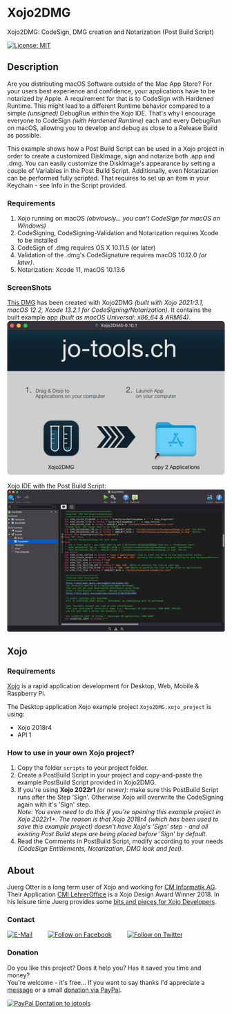 # Xojo2DMG
Xojo2DMG: CodeSign, DMG creation and Notarization (Post Build Script)

[![License: MIT](https://img.shields.io/badge/License-MIT-green.svg)](LICENSE)

## Description
Are you distributing macOS Software outside of the Mac App Store? For your users best experience and confidence, your applications have to be notarized by Apple.
A requirement for that is to CodeSign with Hardened Runtime. This might lead to a different Runtime behavior compared to a simple *(unsigned)* DebugRun within the Xojo IDE.
That's why I encourage everyone to CodeSign *(with Hardened Runtime)* each and every DebugRun on macOS, allowing you to develop and debug as close to a Release Build as possible.

This example shows how a Post Build Script can be used in a Xojo project in order to create a customized DiskImage, sign and notarize both .app and .dmg.
You can easily customize the DiskImage's appearance by setting a couple of Variables in the Post Build Script. Additionally, even Notarization can be performed fully scripted. That requires to set up an item in your Keychain - see Info in the Script provided.


### Requirements
1. Xojo running on macOS *(obviously... you can't CodeSign for macOS on Windows)*
2. CodeSigning, CodeSigning-Validation and Notarization requires Xcode to be installed
3. CodeSign of .dmg requires OS X 10.11.5 (or later)
4. Validation of the .dmg's CodeSignature requires macOS 10.12.0 *(or later)*.
5. Notarization: Xcode 11, macOS 10.13.6

### ScreenShots
[This DMG](example-build/Xojo2DMG.dmg) has been created with Xojo2DMG *(built with Xojo 2021r3.1, macOS 12.2, Xcode 13.2.1 for CodeSigning/Notarization)*. It contains the built example app *(built as macOS Universal: x86_64 & ARM64)*.
![ScreenShot: Disk Image](screenshots/xojo2dmg_screenshot_1.png?raw=true)

Xojo IDE with the Post Build Script:  
![ScreenShot: Xojo IDE - PostBuildScript](screenshots/xojo2dmg_screenshot_2.png?raw=true)

## Xojo
### Requirements
[Xojo](https://www.xojo.com/) is a rapid application development for Desktop, Web, Mobile & Raspberry Pi.  

The Desktop application Xojo example project ```Xojo2DMG.xojo_project``` is using:
- Xojo 2018r4
- API 1

### How to use in your own Xojo project?
1. Copy the folder ```scripts``` to your project folder.
2. Create a PostBuild Script in your project and copy-and-paste the example PostBuild Script provided in Xojo2DMG.
3. If you're using **Xojo 2022r1** *(or newer)*: make sure this PostBuild Script runs after the Step 'Sign'. Otherwise Xojo will overwrite the CodeSigning again with it's 'Sign' step.  
   *Note: You even need to do this if you're opening this example project in Xojo 2022r1+. The reason is that Xojo 2018r4 *(which has been used to save this example project)* doesn't have Xojo's 'Sign' step - and all existing Post Build steps are being placed before 'Sign' by default.*
4. Read the Comments in PostBuild Script, modify according to your needs *(CodeSign Entitlements, Notarization, DMG look and feel)*.

## About
Juerg Otter is a long term user of Xojo and working for [CM Informatik AG](https://cmiag.ch/). Their Application [CMI LehrerOffice](https://cmi-bildung.ch/) is a Xojo Design Award Winner 2018. In his leisure time Juerg provides some [bits and pieces for Xojo Developers](https://www.jo-tools.ch/).

### Contact
[![E-Mail](https://img.shields.io/static/v1?style=social&label=E-Mail&message=xojo@jo-tools.ch)](mailto:xojo@jo-tools.ch)
&emsp;&emsp;
[![Follow on Facebook](https://img.shields.io/static/v1?style=social&logo=facebook&label=Facebook&message=juerg.otter)](https://www.facebook.com/juerg.otter)
&emsp;&emsp;
[![Follow on Twitter](https://img.shields.io/twitter/follow/juergotter?style=social)](https://twitter.com/juergotter)

### Donation
Do you like this project? Does it help you? Has it saved you time and money?  
You're welcome - it's free... If you want to say thanks I'd appreciate a [message](mailto:xojo@jo-tools.ch) or a small [donation via PayPal](https://paypal.me/jotools).  

[![PayPal Dontation to jotools](https://img.shields.io/static/v1?style=social&logo=paypal&label=PayPal&message=jotools)](https://paypal.me/jotools)
